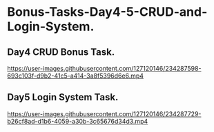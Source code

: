 # Bonus-Tasks-Day4-5-CRUD-and-Login-System.

## Day4 CRUD Bonus Task.
https://user-images.githubusercontent.com/127120146/234287598-693c103f-d9b2-41c5-a414-3a8f5396d6e6.mp4
## Day5 Login System Task.

https://user-images.githubusercontent.com/127120146/234287729-b26cf8ad-d1b6-4059-a30b-3c65676d34d3.mp4
